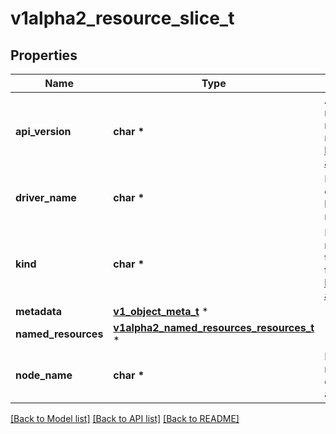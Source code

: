 # v1alpha2_resource_slice_t

## Properties
Name | Type | Description | Notes
------------ | ------------- | ------------- | -------------
**api_version** | **char \*** | APIVersion defines the versioned schema of this representation of an object. Servers should convert recognized schemas to the latest internal value, and may reject unrecognized values. More info: https://git.k8s.io/community/contributors/devel/sig-architecture/api-conventions.md#resources | [optional] 
**driver_name** | **char \*** | DriverName identifies the DRA driver providing the capacity information. A field selector can be used to list only ResourceSlice objects with a certain driver name. | 
**kind** | **char \*** | Kind is a string value representing the REST resource this object represents. Servers may infer this from the endpoint the client submits requests to. Cannot be updated. In CamelCase. More info: https://git.k8s.io/community/contributors/devel/sig-architecture/api-conventions.md#types-kinds | [optional] 
**metadata** | [**v1_object_meta_t**](v1_object_meta.md) \* |  | [optional] 
**named_resources** | [**v1alpha2_named_resources_resources_t**](v1alpha2_named_resources_resources.md) \* |  | [optional] 
**node_name** | **char \*** | NodeName identifies the node which provides the resources if they are local to a node.  A field selector can be used to list only ResourceSlice objects with a certain node name. | [optional] 

[[Back to Model list]](../README.md#documentation-for-models) [[Back to API list]](../README.md#documentation-for-api-endpoints) [[Back to README]](../README.md)


